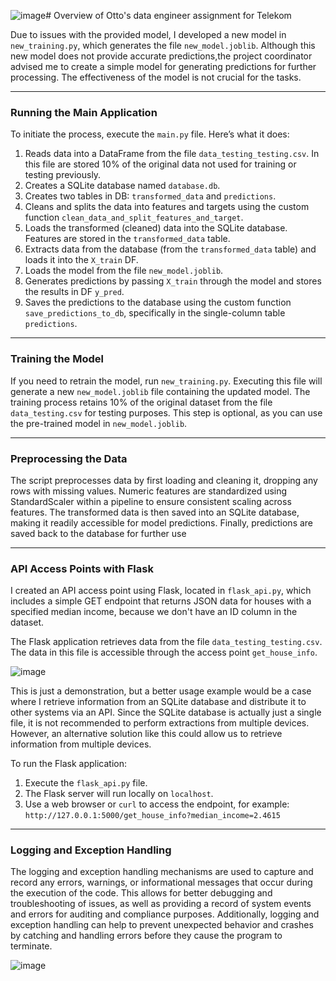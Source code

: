 ![image](https://github.com/user-attachments/assets/9f6a511f-b6dc-4f8a-be03-050488d80831)# Overview of Otto's data engineer assignment for Telekom

Due to issues with the provided model, I developed a new model in `new_training.py`, which generates the file `new_model.joblib`. Although this new model does not provide accurate predictions,the project coordinator advised me to create a simple model for generating predictions for further processing. The effectiveness of the model is not crucial for the tasks.

---

### Running the Main Application

To initiate the process, execute the `main.py` file. Here’s what it does:

1. Reads data into a DataFrame from the file `data_testing_testing.csv`. In this file are stored 10% of the original data not used for training or testing previously.
2. Creates a SQLite database named `database.db`.
3. Creates two tables in DB: `transformed_data` and `predictions`.
4. Cleans and splits the data into features and targets using the custom function `clean_data_and_split_features_and_target`.
5. Loads the transformed (cleaned) data into the SQLite database. Features are stored in the `transformed_data` table.
4. Extracts data from the database (from the `transformed_data` table) and loads it into the `X_train` DF.
5. Loads the model from the file `new_model.joblib`.
6. Generates predictions by passing `X_train` through the model and stores the results in DF `y_pred`.
5. Saves the predictions to the database using the custom function `save_predictions_to_db`, specifically in the single-column table `predictions`.

---

### Training the Model


If you need to retrain the model, run `new_training.py`. Executing this file will generate a new `new_model.joblib` file containing the updated model. The training process retains 10% of the original dataset from the file `data_testing.csv` for testing purposes. This step is optional, as you can use the pre-trained model in `new_model.joblib`.

---

### Preprocessing the Data

The script preprocesses data by first loading and cleaning it, dropping any rows with missing values. Numeric features are standardized using StandardScaler within a pipeline to ensure consistent scaling across features. The transformed data is then saved into an SQLite database, making it readily accessible for model predictions. Finally, predictions are saved back to the database for further use

---

### API Access Points with Flask

I created an API access point using Flask, located in `flask_api.py`, which includes a simple GET endpoint that returns JSON data for houses with a specified median income, because we don't have an ID column in the dataset.

The Flask application retrieves data from the file `data_testing_testing.csv`. The data in this file is accessible through the access point `get_house_info`. 

![image](https://github.com/user-attachments/assets/054ea9ca-c548-43d9-9e18-fecee2e6b250)

This is just a demonstration, but a better usage example would be a case where I retrieve information from an SQLite database and distribute it to other systems via an API. Since the SQLite database is actually just a single file, it is not recommended to perform extractions from multiple devices. However, an alternative solution like this could allow us to retrieve information from multiple devices.

To run the Flask application:

1. Execute the `flask_api.py` file.
2. The Flask server will run locally on `localhost`.
3. Use a web browser or `curl` to access the endpoint, for example: `http://127.0.0.1:5000/get_house_info?median_income=2.4615`


---

### Logging and Exception Handling

The logging and exception handling mechanisms are used to capture and record any errors, warnings, or informational messages that occur during the execution of the code. This allows for better debugging and troubleshooting of issues, as well as providing a record of system events and errors for auditing and compliance purposes. Additionally, logging and exception handling can help to prevent unexpected behavior and crashes by catching and handling errors before they cause the program to terminate.

![image](https://github.com/user-attachments/assets/2ad5b0d4-625d-48ab-921e-1acb9d57fd49)

